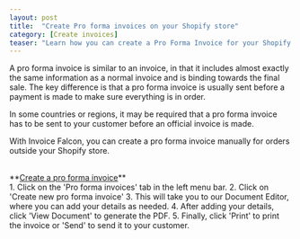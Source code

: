 ```yaml
---
layout: post
title:  "Create Pro forma invoices on your Shopify store"
category: [Create invoices]
teaser: "Learn how you can create a Pro Forma Invoice for your Shopify business with Invoice Falcon"
---
```


A pro forma invoice is similar to an invoice, in that it includes almost exactly the same information as a normal invoice and is binding towards the final sale. The key difference is that a pro forma invoice is usually sent before a payment is made to make sure everything is in order.

In some countries or regions, it may be required that a pro forma invoice has to be sent to your customer before an official invoice is made.

With Invoice Falcon, you can create a pro forma invoice manually for orders outside your Shopify store.

<br/>
**<u>Create a pro forma invoice</u>**
<br/>
1. Click on the 'Pro forma invoices' tab in the left menu bar.
2. Click on 'Create new pro forma invoice'
3. This will take you to our Document Editor, where you can add your details as needed.
4. After adding your details, click 'View Document' to generate the PDF.
5. Finally, click 'Print' to print the invoice or 'Send' to send it to your customer.
